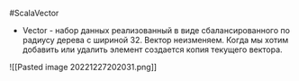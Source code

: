 #ScalaVector

* Vector - набор данных реализованный в виде сбалансированного по радиусу дерева с шириной 32. Вектор неизменяем. Когда мы хотим добавить или удалить элемент создается копия текущего вектора.




![[Pasted image 20221227202031.png]]